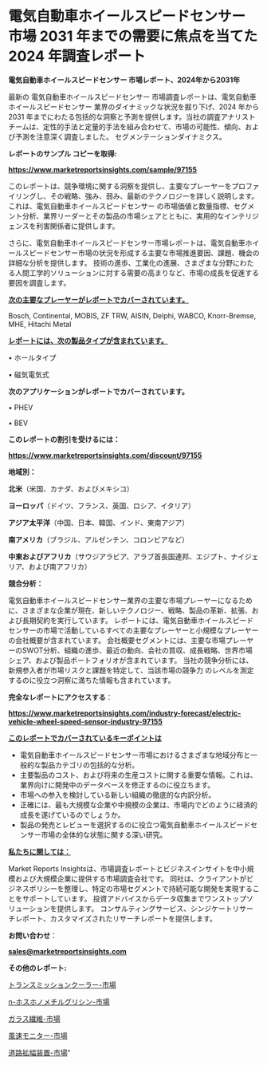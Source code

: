 # 電気自動車ホイールスピードセンサー 市場 2031 年までの需要に焦点を当てた 2024 年調査レポート

<strong>電気自動車ホイールスピードセンサー 市場レポート、2024年から2031年</strong>

最新の 電気自動車ホイールスピードセンサー 市場調査レポートは、電気自動車ホイールスピードセンサー 業界のダイナミックな状況を掘り下げ、2024 年から 2031 年までにわたる包括的な洞察と予測を提供します。当社の調査アナリスト チームは、定性的手法と定量的手法を組み合わせて、市場の可能性、傾向、および予測を注意深く調査しました。 セグメンテーションダイナミクス。



<strong>レポートのサンプル コピーを取得:</strong> <a href=https://www.marketreportsinsights.com/sample/97155>

<strong><u>https://www.marketreportsinsights.com/sample/97155</u></strong></a>

このレポートは、競争環境に関する洞察を提供し、主要なプレーヤーをプロファイリングし、その戦略、強み、弱み、最新のテクノロジーを詳しく説明します。 これは、電気自動車ホイールスピードセンサー の市場価値と数量指標、セグメント分析、業界リーダーとその製品の市場シェアとともに、実用的なインテリジェンスを利害関係者に提供します。

さらに、電気自動車ホイールスピードセンサー市場レポートは、電気自動車ホイールスピードセンサー市場の状況を形成する主要な市場推進要因、課題、機会の詳細な分析を提供します。 技術の進歩、工業化の進展、さまざまな分野にわたる人間工学的ソリューションに対する需要の高まりなど、市場の成長を促進する要因を調査します。



<strong><u>次の主要なプレーヤーがレポートでカバーされています。</u></strong>

Bosch, Continental, MOBIS, ZF TRW, AISIN, Delphi, WABCO, Knorr-Bremse, MHE, Hitachi Metal



<strong><u><b>レポートには、次の製品タイプが含まれています。</b></u></strong>

• ホールタイプ

• 磁気電気式



<strong><b>次のアプリケーションがレポートでカバーされています。</b></strong>

• PHEV

• BEV



<strong><b>このレポートの割引を受けるには：</b></strong><a href=https://www.marketreportsinsights.com/discount/97155>

<strong><u>https://www.marketreportsinsights.com/discount/97155</u></strong></a>



<strong>地域別：</strong>



<strong>北米</strong>（米国、カナダ、およびメキシコ）



<strong>ヨーロッパ</strong>（ドイツ、フランス、英国、ロシア、イタリア）



<strong>アジア太平洋</strong>（中国、日本、韓国、インド、東南アジア）



<strong>南アメリカ</strong>（ブラジル、アルゼンチン、コロンビアなど）



<strong>中東およびアフリカ</strong>（サウジアラビア、アラブ首長国連邦、エジプト、ナイジェリア、および南アフリカ）



<strong>競合分析：</strong>

電気自動車ホイールスピードセンサー業界の主要な市場プレーヤーになるために、さまざまな企業が現在、新しいテクノロジー、戦略、製品の革新、拡張、および長期契約を実行しています。 レポートには、電気自動車ホイールスピードセンサーの市場で活動しているすべての主要なプレーヤーと小規模なプレーヤーの会社概要が含まれています。 会社概要セグメントには、主要な市場プレーヤーのSWOT分析、組織の進歩、最近の動向、会社の買収、成長戦略、世界市場シェア、および製品ポートフォリオが含まれています。 当社の競争分析には、新規参入者が市場リスクと課題を特定して、当該市場の競争力 のレベルを測定するのに役立つ洞察に満ちた情報も含まれています。



<strong>完全なレポートにアクセスする</strong>：

<a href=https://www.marketreportsinsights.com/industry-forecast/electric-vehicle-wheel-speed-sensor-industry-97155>

<strong><u>https://www.marketreportsinsights.com/industry-forecast/electric-vehicle-wheel-speed-sensor-industry-97155</u></strong></a>



<strong><u><b>このレポートでカバーされているキーポイントは</b></u></strong>
<ul>
  <li>電気自動車ホイールスピードセンサー市場におけるさまざまな地域分布と一般的な製品カテゴリの包括的な分析。</li>
  <li>主要製品のコスト、および将来の生産コストに関する重要な情報。これは、業界向けに開発中のデータベースを修正するのに役立ちます。</li>
  <li>市場への参入を検討している新しい組織の徹底的な内訳分析。</li>
  <li>正確には、最も大規模な企業や中規模の企業は、市場内でどのように経済的成長を遂げているのでしょうか。</li>
  <li>製品の発売とレビューを選択するのに役立つ電気自動車ホイールスピードセンサー市場の全体的な状態に関する深い研究。</li>
</ul>


<strong><u><b>私たちに関しては：</b></u></strong>

Market Reports Insightsは、市場調査レポートとビジネスインサイトを中小規模および大規模企業に提供する市場調査会社です。 同社は、クライアントがビジネスポリシーを整理し、特定の市場セグメントで持続可能な開発を実現することをサポートしています。 投資アドバイスからデータ収集までワンストップソリューションを提供します。 コンサルティングサービス、シンジケートリサーチレポート、カスタマイズされたリサーチレポートを提供します。



<strong><b>お問い合わせ</b></strong>：

<a href=mailto:sales@marketreportsinsights.com>

<strong><u>sales@marketreportsinsights.com</u></strong></a>



<strong>その他のレポート:</strong>

<a href=https://www.linkedin.com/pulse/トランスミッションクーラー-市場-2023-新興市場-将来の動向と市場需要-sbn9f/>トランスミッションクーラー-市場</a>

<a href=https://www.linkedin.com/pulse/n-ホスホノメチルグリシン-市場-2023-競争分析と事業成長-2030-wat3f/>n-ホスホノメチルグリシン-市場</a>

<a href=https://www.linkedin.com/pulse/ガラス繊維-市場-2023-最新の-cagr-および成長分析-2030-analytics-achievers-24-analysis-mz9cc/>ガラス繊維-市場</a>

<a href=https://www.linkedin.com/pulse/風速モニター-市場-2023-収益と成長ドライバー-2030-data-dive-discoveries-24-analysis-hnh4f/>風速モニター-市場</a>

<a href=https://www.linkedin.com/pulse/道路拡幅装置-市場-2023-swot-分析と成長率-2030-data-dive-discoveries-24-analysis-v6elf/>道路拡幅装置-市場</a>"
